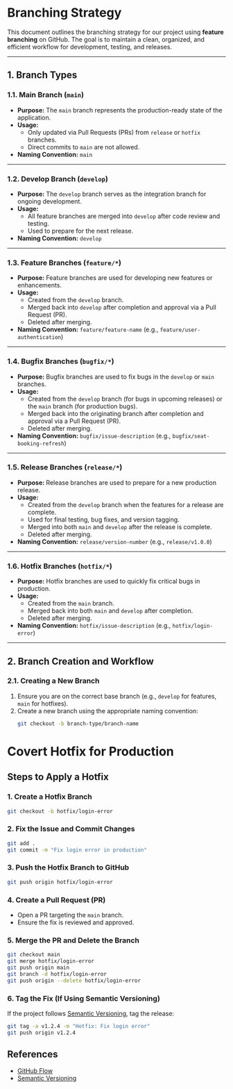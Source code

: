 # Branching Strategy

This document outlines the branching strategy for our project using **feature branching** on GitHub. The goal is to maintain a clean, organized, and efficient workflow for development, testing, and releases.

---

## **1. Branch Types**

### **1.1. Main Branch (`main`)**
- **Purpose:** The `main` branch represents the production-ready state of the application.
- **Usage:**
    - Only updated via Pull Requests (PRs) from `release` or `hotfix` branches.
    - Direct commits to `main` are not allowed.
- **Naming Convention:** `main`

---

### **1.2. Develop Branch (`develop`)**
- **Purpose:** The `develop` branch serves as the integration branch for ongoing development.
- **Usage:**
    - All feature branches are merged into `develop` after code review and testing.
    - Used to prepare for the next release.
- **Naming Convention:** `develop`

---

### **1.3. Feature Branches (`feature/*`)**
- **Purpose:** Feature branches are used for developing new features or enhancements.
- **Usage:**
    - Created from the `develop` branch.
    - Merged back into `develop` after completion and approval via a Pull Request (PR).
    - Deleted after merging.
- **Naming Convention:** `feature/feature-name` (e.g., `feature/user-authentication`)

---

### **1.4. Bugfix Branches (`bugfix/*`)**
- **Purpose:** Bugfix branches are used to fix bugs in the `develop` or `main` branches.
- **Usage:**
    - Created from the `develop` branch (for bugs in upcoming releases) or the `main` branch (for production bugs).
    - Merged back into the originating branch after completion and approval via a Pull Request (PR).
    - Deleted after merging.
- **Naming Convention:** `bugfix/issue-description` (e.g., `bugfix/seat-booking-refresh`)

---

### **1.5. Release Branches (`release/*`)**
- **Purpose:** Release branches are used to prepare for a new production release.
- **Usage:**
    - Created from the `develop` branch when the features for a release are complete.
    - Used for final testing, bug fixes, and version tagging.
    - Merged into both `main` and `develop` after the release is complete.
    - Deleted after merging.
- **Naming Convention:** `release/version-number` (e.g., `release/v1.0.0`)

---

### **1.6. Hotfix Branches (`hotfix/*`)**
- **Purpose:** Hotfix branches are used to quickly fix critical bugs in production.
- **Usage:**
    - Created from the `main` branch.
    - Merged back into both `main` and `develop` after completion.
    - Deleted after merging.
- **Naming Convention:** `hotfix/issue-description` (e.g., `hotfix/login-error`)

---

## **2. Branch Creation and Workflow**

### **2.1. Creating a New Branch**
1. Ensure you are on the correct base branch (e.g., `develop` for features, `main` for hotfixes).
2. Create a new branch using the appropriate naming convention:
   ```bash
   git checkout -b branch-type/branch-name

# Covert Hotfix for Production

## Steps to Apply a Hotfix

### 1. Create a Hotfix Branch
```bash
git checkout -b hotfix/login-error
```

### 2. Fix the Issue and Commit Changes
```bash
git add .
git commit -m "Fix login error in production"
```

### 3. Push the Hotfix Branch to GitHub
```bash
git push origin hotfix/login-error
```

### 4. Create a Pull Request (PR)
- Open a PR targeting the `main` branch.
- Ensure the fix is reviewed and approved.

### 5. Merge the PR and Delete the Branch
```bash
git checkout main
git merge hotfix/login-error
git push origin main
git branch -d hotfix/login-error
git push origin --delete hotfix/login-error
```

### 6. Tag the Fix (If Using Semantic Versioning)
If the project follows [Semantic Versioning](https://semver.org/), tag the release:
```bash
git tag -a v1.2.4 -m "Hotfix: Fix login error"
git push origin v1.2.4
```

## References
- [GitHub Flow](https://docs.github.com/en/get-started/quickstart/github-flow)
- [Semantic Versioning](https://semver.org/)